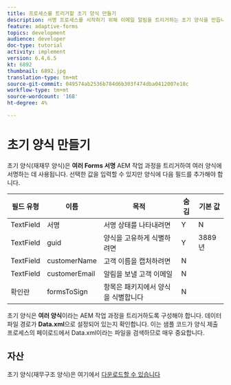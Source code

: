 ```yaml
---
title: 프로세스를 트리거할 초기 양식 만들기
description: 서명 프로세스를 시작하기 위해 이메일 알림을 트리거하는 초기 양식을 만듭니다.
feature: adaptive-forms
topics: development
audience: developer
doc-type: tutorial
activity: implement
version: 6.4,6.5
kt: 6892
thumbnail: 6892.jpg
translation-type: tm+mt
source-git-commit: 049574ab2536b784d6b303f474dba0412007e18c
workflow-type: tm+mt
source-wordcount: '168'
ht-degree: 4%

---
```



# 초기 양식 만들기

초기 양식(재재무 양식)은 **여러 Forms 서명** AEM 작업 과정을 트리거하여 여러 양식에 서명하는 데 사용됩니다. 선택한 값을 입력할 수 있지만 양식에 다음 필드를 추가해야 합니다.



| 필드 유형 | 이름 | 목적 | 숨김 | 기본 값 |
------------------------|---------------------------------------|--------------------|--------|-----------------
| TextField | 서명 | 서명 상태를 나타내려면 | Y | N |
| TextField | guid | 양식을 고유하게 식별하려면 | Y | 3889년 |
| TextField | customerName | 고객 이름을 캡처하려면 | N |
| TextField | customerEmail | 알림을 보낼 고객 이메일 | N |
| 확인란 | formsToSign | 항목은 패키지에서 양식을 식별합니다 | N |



초기 양식은 **여러 양식**이라는 AEM 작업 과정을 트리거하도록 구성해야 합니다.
데이터 파일 경로가 **Data.xml**&#x200B;으로 설정되어 있는지 확인합니다. 이는 샘플 코드가 양식 제출 프로세스의 페이로드에서 Data.xml이라는 파일을 검색하므로 매우 중요합니다.

## 자산

초기 양식(재무구조 양식)은 여기에서 [다운로드할 수 있습니다](assets/refinance-form.zip)





